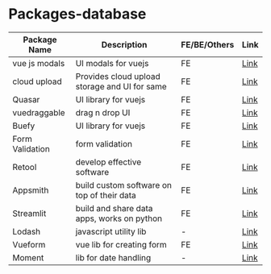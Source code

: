 # Packages-database
|Package Name|Description|FE/BE/Others|Link|
|-|-|-|-|
|vue js modals|UI modals for vuejs|FE|[Link](https://www.npmjs.com/package/vue-js-modal)|
|cloud upload|Provides cloud upload storage and UI for same|FE|[Link](https://www.npmjs.com/package/@bytescale/upload-widget-vue)|
|Quasar|UI library for vuejs|FE|[Link](https://quasar.dev/)|
| vuedraggable |drag n drop UI|FE|[Link](https://www.npmjs.com/package/vuedraggable)|
|Buefy|UI library for vuejs|FE|[Link](https://buefy.org/)|
|Form Validation|form validation|FE|[Link](https://www.npmjs.com/package/vee-validate)|
|Retool|develop effective software|FE|[Link](https://retool.com/)|
|Appsmith|build custom software on top of their data|FE|[Link](https://www.appsmith.com/)|
|Streamlit|build and share data apps, works on python|FE|[Link](https://streamlit.io/)| 
|Lodash|javascript utility lib|-|[Link](https://lodash.com/)|
|Vueform|vue lib for creating form|FE|[Link](https://vueform.com/)|
|Moment|lib for date handling|-|[Link](https://www.npmjs.com/package/moment)|
